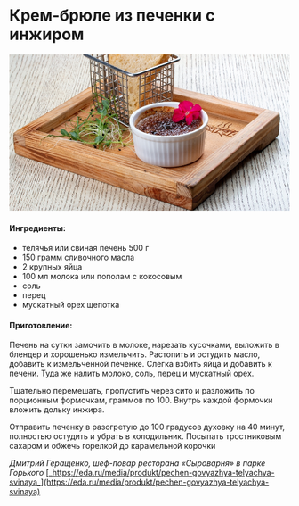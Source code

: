 # Крем-брюле из печенки с инжиром

![](../pics/201909140921130fa2022608.jpg)

#### Ингредиенты:

* телячья или свиная печень 500 г
* 150 грамм сливочного масла
* 2 крупных яйца
* 100 мл молока или пополам с кокосовым
* соль
* перец
* мускатный орех щепотка

#### Приготовление:

Печень на сутки замочить в молоке, нарезать кусочками, выложить в блендер и хорошенько измельчить. Растопить и остудить масло, добавить к измельченной печенке. Слегка взбить яйца и добавить к печени. Туда же налить молоко, соль, перец и мускатный орех. 

Тщательно перемешать, пропустить через сито и разложить по порционным формочкам, граммов по 100. Внутрь каждой формочки вложить дольку инжира. 

Отправить печенку в разогретую до 100 градусов духовку на 40 минут, полностью остудить и убрать в холодильник. Посыпать тростниковым сахаром и обжечь горелкой до карамельной корочки

 _Дмитрий Геращенко, шеф-повар ресторана «Сыроварня» в парке Горького_ [_https://eda.ru/media/produkt/pechen-govyazhya-telyachya-svinaya_](https://eda.ru/media/produkt/pechen-govyazhya-telyachya-svinaya)

